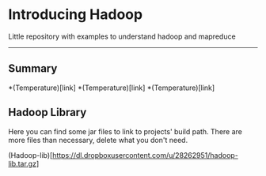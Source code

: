 Introducing Hadoop
==================

Little repository with examples to understand hadoop and mapreduce

***

## Summary

*(Temperature)[link]
*(Temperature)[link]
*(Temperature)[link]

## Hadoop Library

Here you can find some jar files to link to projects' build path.
There are more files than necessary, delete what you don't need.

(Hadoop-lib)[https://dl.dropboxusercontent.com/u/28262951/hadoop-lib.tar.gz]